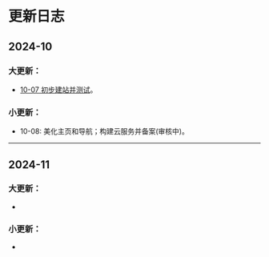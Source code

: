 # 更新日志

## 2024-10

### 大更新：
- [10-07 初步建站并测试](./2024-10[建站])。

### 小更新：
- 10-08: 美化主页和导航；构建云服务并备案(审核中)。

---

## 2024-11

### 大更新：
- 

### 小更新：
- 

